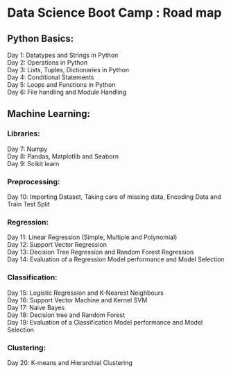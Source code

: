 # Data Science Boot Camp : Road map
## Python Basics:  
Day 1: Datatypes and Strings in Python  
Day 2: Operations in Python  
Day 3: Lists, Tuples, Dictionaries in Python  
Day 4: Conditional Statements  
Day 5: Loops and Functions in Python  
Day 6: File handling and Module Handling
## Machine Learning:
### Libraries:
Day 7: Numpy  
Day 8: Pandas, Matplotlib and Seaborn   
Day 9: Scikit learn
### Preprocessing: 
Day 10: Importing Dataset, Taking care of missing data, Encoding Data and Train Test Split
### Regression:
Day 11: Linear Regression (Simple, Multiple and Polynomial)  
Day 12: Support Vector Regression  
Day 13: Decision Tree Regression and Random Forest Regression  
Day 14: Evaluation of a Regression Model performance and Model Selection
### Classification:
Day 15: Logistic Regression and K-Nearest Neighbours  
Day 16: Support Vector Machine and Kernel SVM  
Day 17: Naive Bayes  
Day 18: Decision tree and Random Forest  
Day 19: Evaluation of a Classification Model performance and Model Selection
### Clustering:
Day 20: K-means and Hierarchial Clustering
